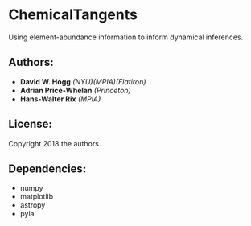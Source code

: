 # ChemicalTangents

Using element-abundance information to inform dynamical inferences.

## Authors:
- **David W. Hogg** *(NYU)(MPIA)(Flatiron)*
- **Adrian Price-Whelan** *(Princeton)*
- **Hans-Walter Rix** *(MPIA)*

## License:
Copyright 2018 the authors.

## Dependencies:
- numpy
- matplotlib
- astropy
- pyia
